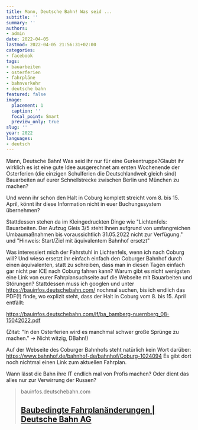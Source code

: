 ```yaml
---
title: Mann, Deutsche Bahn! Was seid ...
subtitle: ''
summary: ''
authors:
- admin
date: 2022-04-05
lastmod: 2022-04-05 21:56:31+02:00
categories:
- facebook
tags:
- bauarbeiten
- osterferien
- fahrpläne
- bahnverkehr
- deutsche bahn
featured: false
image:
  placement: 1
  caption: ''
  focal_point: Smart
  preview_only: true
slug: ''
year: 2022
languages:
- deutsch
---
```


Mann, Deutsche Bahn! Was seid ihr nur für eine Gurkentruppe?Glaubt ihr wirklich es ist eine gute Idee ausgerechnet am ersten Wochenende der Osterferien (die einzigen Schulferien die Deutschlandweit gleich sind) Bauarbeiten auf eurer Schnellstrecke zwischen Berlin und München zu machen?

Und wenn ihr schon den Halt in Coburg komplett streicht vom 8. bis 15. April, könnt ihr diese Information nicht in euer Buchungssystem übernehmen? 

Stattdessen stehen da im Kleingedruckten Dinge wie "Lichtenfels: Bauarbeiten. Der Aufzug Gleis 3/5 steht Ihnen aufgrund von umfangreichen Umbaumaßnahmen bis voraussichtlich 31.05.2022 nicht zur Verfügung." und "Hinweis: Start/Ziel mit äquivalentem Bahnhof ersetzt"

Was interessiert mich der Fahrstuhl in Lichtenfels, wenn ich nach Coburg will? Und wieso ersetzt ihr einfach einfach den Coburger Bahnhof durch einen äquivalenten, statt zu schreiben, dass man in diesen Tagen einfach gar nicht per ICE nach Coburg fahren kann? Warum gibt es nicht wenigsten eine Link von eurer Fahrplansuchseite auf die Webseite mit Bauarbeiten und Störungen? Stattdessen muss ich googlen und unter https://bauinfos.deutschebahn.com/ nochmal suchen, bis ich endlich das PDF(!) finde, wo explizit steht, dass der Halt in Coburg vom 8. bis 15. April entfällt: 

https://bauinfos.deutschebahn.com/lf/ba_bamberg-nuernberg_08-15042022.pdf 

(Zitat: "In den Osterferien wird es manchmal schwer große Sprünge zu machen." -> Nicht witzig, DBahn!)

Auf der Webseite des Coburger Bahnhofs steht natürlich kein Wort darüber: https://www.bahnhof.de/bahnhof-de/bahnhof/Coburg-1024094 Es gibt dort noch nichtmal einen Link zum aktuellen Fahrplan.  

Wann lässt die Bahn ihre IT endlich mal von Profis machen? Oder dient das alles nur zur Verwirrung der Russen?
> bauinfos.deutschebahn.com
> ## [Baubedingte Fahrplanänderungen | Deutsche Bahn AG](https://bauinfos.deutschebahn.com/lf/ba_bamberg-nuernberg_08-15042022.pdf)
>